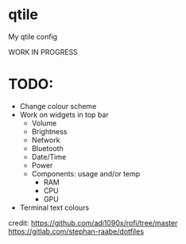 # qtile
My qtile config

WORK IN PROGRESS

# TODO:
* Change colour scheme
* Work on widgets in top bar
    * Volume
    * Brightness
    * Network
    * Bluetooth
    * Date/Time
    * Power
    * Components: usage and/or temp
        * RAM
        * CPU
        * GPU
* Terminal text colours

credit:
https://github.com/adi1090x/rofi/tree/master
https://gitlab.com/stephan-raabe/dotfiles
